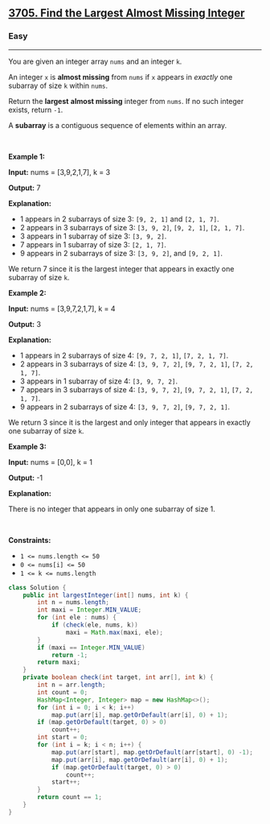 <h2><a href="https://leetcode.com/problems/find-the-largest-almost-missing-integer">3705. Find the Largest Almost Missing Integer</a></h2><h3>Easy</h3><hr><p>You are given an integer array <code>nums</code> and an integer <code>k</code>.</p>

<p>An integer <code>x</code> is <strong>almost missing</strong> from <code>nums</code> if <code>x</code> appears in <em>exactly</em> one subarray of size <code>k</code> within <code>nums</code>.</p>

<p>Return the <b>largest</b> <strong>almost missing</strong> integer from <code>nums</code>. If no such integer exists, return <code>-1</code>.</p>
A <strong>subarray</strong> is a contiguous sequence of elements within an array.
<p>&nbsp;</p>
<p><strong class="example">Example 1:</strong></p>

<div class="example-block">
<p><strong>Input:</strong> <span class="example-io">nums = [3,9,2,1,7], k = 3</span></p>

<p><strong>Output:</strong> <span class="example-io">7</span></p>

<p><strong>Explanation:</strong></p>

<ul>
	<li>1 appears in 2 subarrays of size 3: <code>[9, 2, 1]</code> and <code>[2, 1, 7]</code>.</li>
	<li>2 appears in 3 subarrays of size 3: <code>[3, 9, 2]</code>, <code>[9, 2, 1]</code>, <code>[2, 1, 7]</code>.</li>
	<li index="2">3 appears in 1 subarray of size 3: <code>[3, 9, 2]</code>.</li>
	<li index="3">7 appears in 1 subarray of size 3: <code>[2, 1, 7]</code>.</li>
	<li index="4">9 appears in 2 subarrays of size 3: <code>[3, 9, 2]</code>, and <code>[9, 2, 1]</code>.</li>
</ul>

<p>We return 7 since it is the largest integer that appears in exactly one subarray of size <code>k</code>.</p>
</div>

<p><strong class="example">Example 2:</strong></p>

<div class="example-block">
<p><strong>Input:</strong> <span class="example-io">nums = [3,9,7,2,1,7], k = 4</span></p>

<p><strong>Output:</strong> <span class="example-io">3</span></p>

<p><strong>Explanation:</strong></p>

<ul>
	<li>1 appears in 2 subarrays of size 4: <code>[9, 7, 2, 1]</code>, <code>[7, 2, 1, 7]</code>.</li>
	<li>2 appears in 3 subarrays of size 4: <code>[3, 9, 7, 2]</code>, <code>[9, 7, 2, 1]</code>, <code>[7, 2, 1, 7]</code>.</li>
	<li>3 appears in 1 subarray of size 4: <code>[3, 9, 7, 2]</code>.</li>
	<li>7 appears in 3 subarrays of size 4: <code>[3, 9, 7, 2]</code>, <code>[9, 7, 2, 1]</code>, <code>[7, 2, 1, 7]</code>.</li>
	<li>9 appears in 2 subarrays of size 4: <code>[3, 9, 7, 2]</code>, <code>[9, 7, 2, 1]</code>.</li>
</ul>

<p>We return 3 since it is the largest and only integer that appears in exactly one subarray of size <code>k</code>.</p>
</div>

<p><strong class="example">Example 3:</strong></p>

<div class="example-block">
<p><strong>Input:</strong> <span class="example-io">nums = [0,0], k = 1</span></p>

<p><strong>Output:</strong> <span class="example-io">-1</span></p>

<p><strong>Explanation:</strong></p>

<p>There is no integer that appears in only one subarray of size 1.</p>
</div>

<p>&nbsp;</p>
<p><strong>Constraints:</strong></p>

<ul>
	<li><code>1 &lt;= nums.length &lt;= 50</code></li>
	<li><code>0 &lt;= nums[i] &lt;= 50</code></li>
	<li><code>1 &lt;= k &lt;= nums.length</code></li>
</ul>

```java
class Solution {
    public int largestInteger(int[] nums, int k) {
        int n = nums.length;
        int maxi = Integer.MIN_VALUE;
        for (int ele : nums) {
            if (check(ele, nums, k))
                maxi = Math.max(maxi, ele);
        }
        if (maxi == Integer.MIN_VALUE)
            return -1;
        return maxi;
    }
    private boolean check(int target, int arr[], int k) {
        int n = arr.length;
        int count = 0;
        HashMap<Integer, Integer> map = new HashMap<>();
        for (int i = 0; i < k; i++)
            map.put(arr[i], map.getOrDefault(arr[i], 0) + 1);
        if (map.getOrDefault(target, 0) > 0)
            count++;
        int start = 0;
        for (int i = k; i < n; i++) {
            map.put(arr[start], map.getOrDefault(arr[start], 0) -1);
            map.put(arr[i], map.getOrDefault(arr[i], 0) + 1);
            if (map.getOrDefault(target, 0) > 0)
                count++;
            start++;
        }
        return count == 1;
    }
}
```
